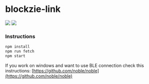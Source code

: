 # blockzie-link
![](https://img.shields.io/travis/com/devstembotix9892/blockzie-link) ![](https://img.shields.io/github/license/devstembotix9892/blockzie-link)

### Instructions
```bash
npm install
npm run fetch
npm start
```

If you work on windows and want to use BLE connection check this instructions: [https://github.com/noble/noble](https://github.com/noble/noble)
